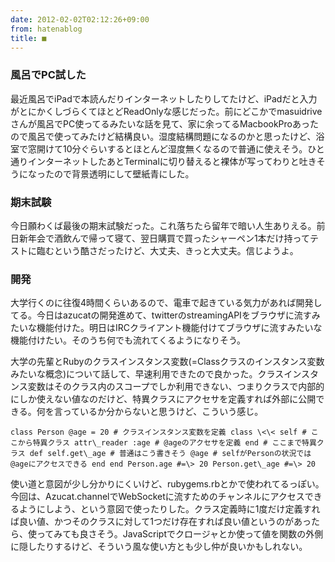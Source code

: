 ```yaml
---
date: 2012-02-02T02:12:26+09:00
from: hatenablog
title: ■
---
```

### 風呂でPC試した

最近風呂でiPadで本読んだりインターネットしたりしてたけど、iPadだと入力がとにかくしづらくてほとどReadOnlyな感じだった。前にどこかでmasuidriveさんが風呂でPC使ってるみたいな話を見て、家に余ってるMacbookProあったので風呂で使ってみたけど結構良い。湿度結構問題になるのかと思ったけど、浴室で窓開けて10分ぐらいするとほとんど湿度無くなるので普通に使えそう。ひと通りインターネットしたあとTerminalに切り替えると裸体が写ってわりと吐きそうになったので背景透明にして壁紙青にした。

### 期末試験

今日願わくば最後の期末試験だった。これ落ちたら留年で暗い人生ありえる。前日新年会で酒飲んで帰って寝て、翌日購買で買ったシャーペン1本だけ持ってテストに臨むという酷さだったけど、大丈夫、きっと大丈夫。信じようよ。

### 開発

大学行くのに往復4時間くらいあるので、電車で起きている気力があれば開発してる。今日はazucatの開発進めて、twitterのstreamingAPIをブラウザに流すみたいな機能付けた。明日はIRCクライアント機能付けてブラウザに流すみたいな機能付けたい。そのうち何でも流れてくるようになりそう。

大学の先輩とRubyのクラスインスタンス変数(=Classクラスのインスタンス変数みたいな概念)について話して、早速利用できたので良かった。クラスインスタンス変数はそのクラス内のスコープでしか利用できない、つまりクラスで内部的にしか使えない値なのだけど、特異クラスにアクセサを定義すれば外部に公開できる。何を言っているか分からないと思うけど、こういう感じ。

```
class Person @age = 20 # クラスインスタンス変数を定義 class \<\< self # ここから特異クラス attr\_reader :age # @ageのアクセサを定義 end # ここまで特異クラス def self.get\_age # 普通はこう書きそう @age # selfがPersonの状況では@ageにアクセスできる end end Person.age #=\> 20 Person.get\_age #=\> 20
```

使い道と意図が少し分かりにくいけど、rubygems.rbとかで使われてるっぽい。今回は、Azucat.channelでWebSocketに流すためのチャンネルにアクセスできるようにしよう、という意図で使ったりした。クラス定義時に1度だけ定義すれば良い値、かつそのクラスに対して1つだけ存在すれば良い値というのがあったら、使ってみても良さそう。JavaScriptでクロージャとか使って値を関数の外側に隠したりするけど、そういう風な使い方とも少し仲が良いかもしれない。

